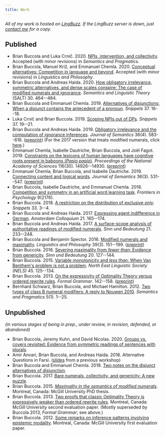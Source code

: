 ```yaml
---
title: Work
---
```


*All of my work is hosted on [LingBuzz][].
If the LingBuzz server is down, just [contact me](/contact/) for a copy.*

[LingBuzz]: https://ling.auf.net/lingbuzz
[email]: mailto:brian.buccola@gmail.com

## Published

- Brian Buccola and Luka Crnič. 2020.
  [NPIs, intervention, and collectivity][intcoll-lb].
  Accepted (with minor revisions) in *Semantics and Pragmatics*.
- Brian Buccola, Manuel Križ, and Emmanuel Chemla. 2020.
  [Conceptual alternatives: Competition in language and beyond][concepts-lb].
  Accepted (with minor revisions) in *Linguistics and Philosophy*.
- Brian Buccola and Andreas Haida. 2020.
  [How obligatory irrelevance, symmetric alternatives, and dense scales conspire: The case of modified numerals and ignorance][salt30-lb].
  *Semantics and Linguistic Theory* (SALT) 30. 464--484.
- Brian Buccola and Emmanuel Chemla. 2019.
  [Alternatives of disjunctions: When a disjunct contains the antecedent of a pronoun][disj-snippet].
  *Snippets* 37. 16--18.
- Luka Crnič and Brian Buccola. 2019.
  [Scoping NPIs out of DPs][npi-snippet].
  *Snippets* 37. 19--21.
- Brian Buccola and Andreas Haida. 2019.
  [Obligatory irrelevance and the computation of ignorance inferences][oblig-irrel-doi].
  *Journal of Semantics* 36(4). 583--616.
  ([preprint][oblig-irrel-lb])
  (For the 2017 version that treats modified numerals, click [here][oblig-irrel-modnum-lb].)
- Emmanuel Chemla, Isabelle Dautriche, Brian Buccola, and Joël Fagot. 2019.
  [Constraints on the lexicons of human languages have cognitive roots present in baboons (*Papio papio*)][baboons-doi].
  *Proceedings of the National Academy of Sciences* 116(30). 14926--14930.
  ([preprint][baboons-lb])
- Emmanuel Chemla, Brian Buccola, and Isabelle Dautriche. 2019.
  [Connecting content and logical words][connecting-doi].
  *Journal of Semantics* 36(3). 531--547.
  ([preprint][connecting-lb])
- Brian Buccola, Isabelle Dautriche, and Emmanuel Chemla. 2018.
  [Competition and symmetry in an artificial word learning task][competition].
  *Frontiers in Psychology* 9(2176).
- Brian Buccola. 2018.
  [A restriction on the distribution of exclusive *only*][only-snippet].
  *Snippets* 33. 3--4.
- Brian Buccola and Andreas Haida. 2017.
  [Expressing agent indifference in German][ac2017].
  *Amsterdam Colloquium* 21. 165--174.
- Brian Buccola and Andreas Haida. 2017.
  [A surface-scope analysis of authoritative readings of modified numerals][sub21].
  *Sinn und Bedeutung* 21. 233--248.
- Brian Buccola and Benjamin Spector. 2016.
  [Modified numerals and maximality][mod-num-max-doi].
  *Linguistics and Philosophy* 39(3). 151--199.
  ([preprint][mod-num-max-lb])
- Brian Buccola. 2016.
  [Severing maximality from *fewer than*: Evidence from genericity][sub20].
  *Sinn und Bedeutung* 20. 127--144.
- Brian Buccola. 2015.
  [Variable monotonicity and *less than*: When Van Benthem's problem is not a problem][nels45].
  *North East Linguistic Society (NELS)* 45. 125--134.
- Brian Buccola. 2013.
  [On the expressivity of Optimality Theory versus ordered rewrite rules][fg-doi].
  *Formal Grammar*. 142--158.
  ([preprint][fg-lb])
- Bernhard Schwarz, Brian Buccola, and Michael Hamilton. 2012.
  [Two types of class B numeral modifiers: A reply to Nouwen 2010][reply-to-nouwen-sp].
  *Semantics and Pragmatics* 5(1). 1--25.

[ac2017]: https://ling.auf.net/lingbuzz/003763/current.pdf
[baboons-doi]: https://doi.org/10.1073/pnas.1907023116
[baboons-lb]: https://ling.auf.net/lingbuzz/004172/current.pdf
[competition]: https://dx.doi.org/10.3389/fpsyg.2018.02176
[connecting-doi]: https://doi.org/10.1093/jos/ffz001
[connecting-lb]: https://ling.auf.net/lingbuzz/004481/current.pdf
[disj-snippet]: https://www.ledonline.it/snippets/allegati/snippets37007.pdf
[fg-doi]: https://dx.doi.org/10.1007/978-3-642-39998-5_9
[fg-lb]: https://ling.auf.net/lingbuzz/002513/current.pdf
[intcoll-lb]: https://ling.auf.net/lingbuzz/004553/current.pdf
[mod-num-max-doi]: https://dx.doi.org/10.1007/s10988-016-9187-2
[mod-num-max-lb]: https://ling.auf.net/lingbuzz/002528/current.pdf
[nels45]: https://ling.auf.net/lingbuzz/002512/current.pdf
[npi-snippet]: https://www.ledonline.it/snippets/allegati/snippets37008.pdf
[oblig-irrel-doi]: https://doi.org/10.1093/jos/ffz013
[oblig-irrel-lb]: https://ling.auf.net/lingbuzz/003600/current.pdf
[oblig-irrel-modnum-lb]: https://ling.auf.net/lingbuzz/003600/v1.pdf
[only-snippet]: http://www.ledonline.it/snippets/allegati/snippets33002.pdf
[reply-to-nouwen-sp]: http://semprag.org/article/download/sp.5.1/pdf
[salt30-lb]: https://ling.auf.net/lingbuzz/005563/current.pdf
[sub20]: https://ling.auf.net/lingbuzz/002847/current.pdf
[sub21]: https://ling.auf.net/lingbuzz/003307/current.pdf

## Unpublished

*(in various stages of being in prep., under review, in revision, defended, or abandoned)*

- Brian Buccola, Jeremy Kuhn, and David Nicolas. 2020.
  [Groups vs. covers revisited: Evidence from symmetric readings of sentences with plurals][grpcov-lb].
- Amir Anvari, Brian Buccola, and Andreas Haida. 2018.
  Alternative Questions in Farsi.
  ([slides][miq2018] from a previous workshop)
- Brian Buccola and Emmanuel Chemla. 2018.
  [Two notes on the disjunct alternatives of disjunction][or-snippet].
- Brian Buccola. 2017.
  [Bare numerals, collectivity, and genericity: A new puzzle][bare-num-lb].
- Brian Buccola. 2015.
  [*Maximality in the semantics of modified numerals*][dissertation].
  Montreal, Canada: McGill University PhD thesis.
- Brian Buccola. 2013.
  [Two proofs that classic Optimality Theory is expressively weaker than ordered rewrite rules][eval2].
  Montreal, Canada: McGill University second evaluation paper.
  (Mostly superseded by Buccola 2013, *Formal Grammar*; see above.)
- Brian Buccola. 2012.
  [Some remarks on inference patterns involving epistemic modality][eval1].
  Montreal, Canada: McGill University first evaluation paper.

[bare-num-lb]: https://ling.auf.net/lingbuzz/003400/current.pdf
[concepts-lb]: https://ling.auf.net/lingbuzz/003208/current.pdf
[dissertation]: https://ling.auf.net/lingbuzz/003039/current.pdf
[eval1]: https://ling.auf.net/lingbuzz/003037/current.pdf
[eval2]: https://ling.auf.net/lingbuzz/003038/current.pdf
[grpcov-lb]: https://ling.auf.net/lingbuzz/004969/current.pdf
[miq2018]: https://drive.google.com/file/d/1di75XXJOFL2iOjQEU_afrsbtGGnsHY8V/view
[or-snippet]: https://ling.auf.net/lingbuzz/003967/current.pdf
